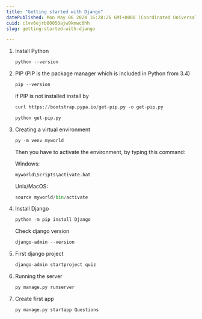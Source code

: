 ```yaml
---
title: "Getting started with Django"
datePublished: Mon May 06 2024 16:28:26 GMT+0000 (Coordinated Universal Time)
cuid: clvv6ejrb00050ajw9kmwc6hh
slug: getting-started-with-django

---
```


1. Install Python
    
    ```python
    python --version
    ```
    
2. PIP (PIP is the package manager which is included in Python from 3.4)
    
    ```python
    pip --version
    ```
    
    if PIP is not installed install by
    
    ```python
    curl https://bootstrap.pypa.io/get-pip.py -o get-pip.py
    ```
    
    ```python
    python get-pip.py
    ```
    

4. Creating a virtual environment
    
    ```python
    py -m venv myworld
    ```
    
    Then you have to activate the environment, by typing this command:
    
    Windows:
    
    ```python
    myworld\Scripts\activate.bat
    ```
    
    Unix/MacOS:
    
    ```python
    source myworld/bin/activate
    ```
    
5. Install Django
    
    ```python
    python -m pip install Django
    ```
    
    Check django version
    
    ```python
    django-admin --version
    ```
    
6. First django project
    
    ```python
    django-admin startproject quiz
    ```
    
7. Running the server
    
    ```python
    py manage.py runserver
    ```
    
8. Create first app
    
    ```python
    py manage.py startapp Questions
    ```